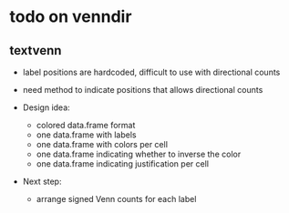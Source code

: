 
# todo on venndir

## textvenn

* label positions are hardcoded, difficult to use with directional counts
* need method to indicate positions that allows directional counts

* Design idea:

   * colored data.frame format
   * one data.frame with labels
   * one data.frame with colors per cell
   * one data.frame indicating whether to inverse the color
   * one data.frame indicating justification per cell

* Next step:

   * arrange signed Venn counts for each label
